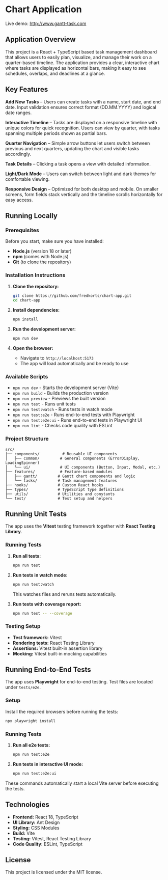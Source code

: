 # Chart Application

Live demo: http://www.gantt-task.com

## Application Overview

This project is a React + TypeScript based task management dashboard that allows users to easily plan, visualize, and manage their work on a quarter-based timeline. The application provides a clear, interactive chart where tasks are displayed as horizontal bars, making it easy to see schedules, overlaps, and deadlines at a glance.

## Key Features

**Add New Tasks** – Users can create tasks with a name, start date, and end date. Input validation ensures correct format (DD.MM.YYYY) and logical date ranges.

**Interactive Timeline** – Tasks are displayed on a responsive timeline with unique colors for quick recognition. Users can view by quarter, with tasks spanning multiple periods shown as partial bars.

**Quarter Navigation** – Simple arrow buttons let users switch between previous and next quarters, updating the chart and visible tasks accordingly.

**Task Details** – Clicking a task opens a view with detailed information.

**Light/Dark Mode** – Users can switch between light and dark themes for comfortable viewing.

**Responsive Design** – Optimized for both desktop and mobile. On smaller screens, form fields stack vertically and the timeline scrolls horizontally for easy access.

## Running Locally

### Prerequisites

Before you start, make sure you have installed:

- **Node.js** (version 18 or later)
- **npm** (comes with Node.js)
- **Git** (to clone the repository)

### Installation Instructions

1. **Clone the repository:**

   ```bash
   git clone https://github.com/fredkorts/chart-app.git
   cd chart-app
   ```

2. **Install dependencies:**

   ```bash
   npm install
   ```

3. **Run the development server:**

   ```bash
   npm run dev
   ```

4. **Open the browser:**
   - Navigate to `http://localhost:5173`
   - The app will load automatically and be ready to use

### Available Scripts

- `npm run dev` - Starts the development server (Vite)
- `npm run build` - Builds the production version
- `npm run preview` - Previews the built version
- `npm run test` - Runs unit tests
- `npm run test:watch` - Runs tests in watch mode
- `npm run test:e2e` - Runs end-to-end tests with Playwright
- `npm run test:e2e:ui` - Runs end-to-end tests in Playwright UI
- `npm run lint` - Checks code quality with ESLint

### Project Structure

```
src/
├── components/          # Reusable UI components
│   ├── common/         # General components (ErrorDisplay, LoadingSpinner)
│   └── ui/             # UI components (Button, Input, Modal, etc.)
├── features/           # Feature-based modules
│   ├── gantt/         # Gantt chart components and logic
│   └── tasks/         # Task management features
├── hooks/             # Custom React hooks
├── types/             # TypeScript type definitions
├── utils/             # Utilities and constants
└── test/              # Test setup and helpers
```

## Running Unit Tests

The app uses the **Vitest** testing framework together with **React Testing Library**.

### Running Tests

1. **Run all tests:**

   ```bash
   npm run test
   ```

2. **Run tests in watch mode:**

   ```bash
   npm run test:watch
   ```

   This watches files and reruns tests automatically.

3. **Run tests with coverage report:**

   ```bash
   npm run test -- --coverage
   ```

### Testing Setup

- **Test framework:** Vitest
- **Rendering tests:** React Testing Library
- **Assertions:** Vitest built-in assertion library
- **Mocking:** Vitest built-in mocking capabilities

## Running End-to-End Tests

The app uses **Playwright** for end-to-end testing. Test files are located under `tests/e2e`.

### Setup

Install the required browsers before running the tests:

```bash
npx playwright install
```

### Running Tests

1. **Run all e2e tests:**

   ```bash
   npm run test:e2e
   ```

2. **Run tests in interactive UI mode:**

   ```bash
   npm run test:e2e:ui
   ```

These commands automatically start a local Vite server before executing the tests.

## Technologies

- **Frontend:** React 18, TypeScript
- **UI Library:** Ant Design
- **Styling:** CSS Modules
- **Build:** Vite
- **Testing:** Vitest, React Testing Library
- **Code Quality:** ESLint, TypeScript

## License

This project is licensed under the MIT license.
